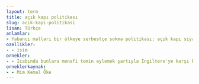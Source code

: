 ```yaml
---
layout: term
title: açık kapı politikası
slug: acik-kapi-politikasi
lisan: Türkçe
anlamlar:
- Yabancı malları bir ülkeye serbestçe sokma politikası; açık kapı siyaseti
ozellikler:
- - isim
ornekler:
- - İcabında bunlara menafi temin eylemek şartıyla İngiltere'ye karşı bu denizde bir kuvvet hasıl eylemek ve Yemen'de bir açık kapı politikası tatbik eylemek mümkündür.
orneklerkaynak:
- - Mim Kemal Öke
---
```

